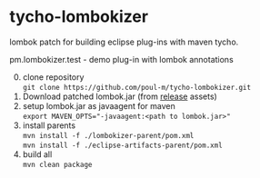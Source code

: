 # tycho-lombokizer
lombok patch for building eclipse plug-ins with maven tycho.

pm.lombokizer.test - demo plug-in with lombok annotations

0. clone repository<br>
   ```git clone https://github.com/poul-m/tycho-lombokizer.git```
1. Download patched lombok.jar (from [release](https://github.com/poul-m/tycho-lombokizer/releases) assets)
2. setup lombok.jar as javaagent for maven<br>
   ```export MAVEN_OPTS="-javaagent:<path to lombok.jar>"```
3. install parents<br>
   ```mvn install -f ./lombokizer-parent/pom.xml```<br>
   ```mvn install -f ./eclipse-artifacts-parent/pom.xml```
4. build all<br>
   ```mvn clean package```
